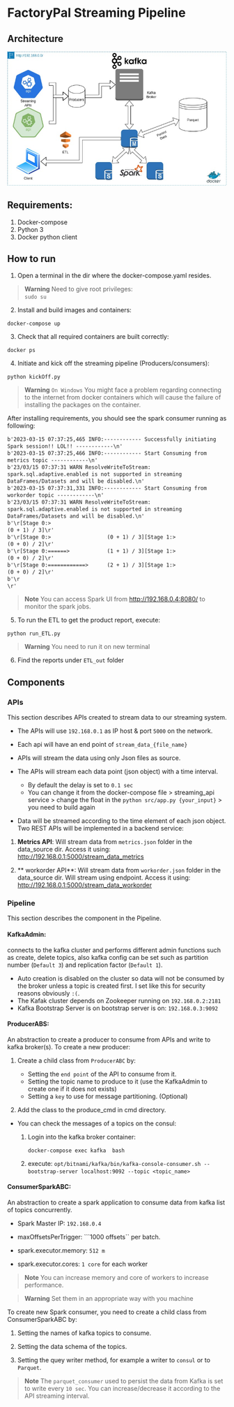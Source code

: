 # FactoryPal Streaming Pipeline

## Architecture
![Getting Started](./diagram.jpg)


## Requirements:

1. Docker-compose
2. Python 3
3. Docker python client

## How to run

1. Open a terminal in the dir where the docker-compose.yaml resides.

> **Warning**
> Need to give root privileges:  
```sudo su```

2. Install and build images and containers:
```
docker-compose up 
```
3. Check that all required containers are built correctly:
```
docker ps
```

4. Initiate and kick off the streaming pipeline (Producers/consumers):
```
python kickOff.py
```

> **Warning**
> ``On Windows`` 
> You might face a problem regarding connecting to the internet from docker containers which will cause the failure of installing the packages on the container.


After installing requirements, you should see the spark consumer running as following:
```
b'2023-03-15 07:37:25,465 INFO:------------ Successfully initiating Spark session!! LOL!! ------------\n'
b'2023-03-15 07:37:25,466 INFO:------------ Start Consuming from metrics topic ------------\n'
b'23/03/15 07:37:31 WARN ResolveWriteToStream: spark.sql.adaptive.enabled is not supported in streaming DataFrames/Datasets and will be disabled.\n'
b'2023-03-15 07:37:31,331 INFO:------------ Start Consuming from workorder topic ------------\n'
b'23/03/15 07:37:31 WARN ResolveWriteToStream: spark.sql.adaptive.enabled is not supported in streaming DataFrames/Datasets and will be disabled.\n'
b'\r[Stage 0:>                                                          (0 + 1) / 3]\r'
b'\r[Stage 0:>                  (0 + 1) / 3][Stage 1:>                  (0 + 0) / 2]\r'
b'\r[Stage 0:======>            (1 + 1) / 3][Stage 1:>                  (0 + 0) / 2]\r'
b'\r[Stage 0:============>      (2 + 1) / 3][Stage 1:>                  (0 + 0) / 2]\r'
b'\r                                                                                \r'
```

> **Note** 
> You can access Spark UI from http://192.168.0.4:8080/ to monitor the spark jobs.

5. To run the ETL to get the product report, execute:
```
python run_ETL.py
```
> **Warning**
> You need to run it on new terminal

6. Find the reports under ``ETL_out`` folder




## Components
### APIs
This section describes APIs created to stream data to our streaming system. 

* The APIs will use `192.168.0.1` as IP host & port `5000` on the network.
* Each api will have an end point of `stream_data_{file_name}`
* APIs will stream the data using only Json files as source.
* The APIs will stream each data point (json object) with a time interval.
    
    * By default the delay is set to ``0.1 sec``
    * You can change it from the docker-compose file > streaming_api service > change the float in the `python src/app.py {your_input}` > you need to build again
* Data will be streamed according to the time element of each json object.
Two REST APIs will be implemented in a backend service:

1. **Metrics API**: Will stream data from `metrics.json` folder in the data_source dir. Access it using: http://192.168.0.1:5000/stream_data_metrics

2. ** workorder API**: Will stream data from `workorder.json` folder in the data_source dir. Will stream using endpoint. Access it using: http://192.168.0.1:5000/stream_data_workorder

### Pipeline
This section describes the component in the Pipeline.

#### KafkaAdmin:
connects to the kafka cluster and performs different admin functions such as create, delete topics, also kafka config can be set such as partition number (`Default 3`) and replication factor (`Default 1`).
* Auto creation is disabled on the cluster so data will not be consumed by the broker unless a topic is created first. I set like this for security reasons obviously `:(`.
* The Kafak cluster depends on Zookeeper running on `192.168.0.2:2181`
* Kafka Bootstrap Server is on bootstrap server is on: `192.168.0.3:9092`

#### ProducerABS:
An abstraction to create a producer to consume from APIs and write to kafka broker(s). To create a new producer:
1. Create a child class from `ProducerABC` by:
    
    * Setting the `end point` of the API to consume from it.
    * Setting the topic name to produce to it (use the KafkaAdmin to create one if it does not exists)
    * Setting a `key` to use for message partitioning. (Optional)
2. Add the class to the produce_cmd in cmd directory.

* You can check the messages of a topics on the consul:

    1. Login into the kafka broker container:
        ```
        docker-compose exec kafka  bash
        ```
    2. execute:
    ``` opt/bitnami/kafka/bin/kafka-console-consumer.sh --bootstrap-server localhost:9092 --topic <topic_name> ```


#### ConsumerSparkABC:
An abstraction to create a spark application to consume data from kafka list of topics concurrently.

* Spark Master IP: ``192.168.0.4``

* maxOffsetsPerTrigger: ```1000 offsets`` per batch.

* spark.executor.memory: ```512 m```

* spark.executor.cores: ``1 core`` for each worker

> **Note** 
> You can increase memory and core of workers to increase performance.

> **Warning** 
> Set them in an appropriate way with you machine

To create new Spark consumer, you need to create a child class from ConsumerSparkABC by:

1. Setting the names of kafka topics to consume.

2. Setting the data schema of the topics.

3. Setting the quey writer method, for example a writer to ``consul`` or to ``Parquet``.

> **Note** 
> The ``parquet_consumer`` used to persist the data from Kafka is set to write every ``10 sec``. You can increase/decrease it according to the API streaming interval. 
